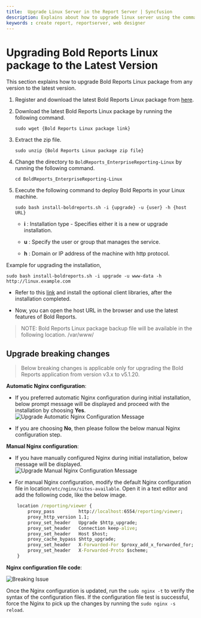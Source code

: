 ```yaml
---
title:  Upgrade Linux Server in the Report Server | Syncfusion
description: Explains about how to upgrade linux server using the commands and then add it in the Bold Reports On-Premise.
keywords : create report, reportserver, web designer
---
```


# Upgrading Bold Reports Linux package to the Latest Version

This section explains how to upgrade Bold Reports Linux package from any version to the latest version.

1. Register and download the latest Bold Reports Linux package from [here](../../../getting-started/).

2. Download the latest Bold Reports  Linux package by running the following command.

   ```console
   sudo wget {Bold Reports Linux package link}
   ```

3. Extract the zip file.

   ```console
   sudo unzip {Bold Reports Linux package zip file}
   ```

4. Change the directory to `BoldReports_EnterpriseReporting-Linux` by running the following command.

   ```console
   cd BoldReports_EnterpriseReporting-Linux
   ```

5. Execute the following command to deploy Bold Reports in your Linux machine.

   ```console
   sudo bash install-boldreports.sh -i {upgrade} -u {user} -h {host URL}
   ```

     * **i** : Installation type - Specifies either it is a new or upgrade installation.

     * **u** : Specify the user or group that manages the service.

     * **h** : Domain or IP address of the machine with http protocol.

Example for upgrading the installation,

  ```console
  sudo bash install-boldreports.sh -i upgrade -u www-data -h http://linux.example.com
  ```

* Refer to this [link](../install-opt-library/) and install the optional client libraries, after the installation completed.

* Now, you can open the host URL in the browser and use the latest features of Bold Reports.

> NOTE: Bold Reports Linux package backup file will be available in the following location. /var/www/

## Upgrade breaking changes

> Below breaking changes is applicable only for upgrading the Bold Reports application from version v3.x to v5.1.20.

**Automatic Nginx configuration**:

* If you preferred automatic Nginx configuration during initial installation, below prompt message will be displayed and proceed with the installation by choosing **Yes**. ![Upgrade Automatic Nginx Configuration Message](/static/assets/on-premise/images/installation/upgrade-automatic-config-message.png)

* If you are choosing **No**, then please follow the below manual Nginx configuration step.

**Manual Nginx configuration**:

* If you have manually configured Nginx during initial installation, below message will be displayed. ![Upgrade Manual Nginx Configuration Message](/static/assets/on-premise/images/installation/upgrade-manual-config-message.png)

* For manual Nginx configuration, modify the default Nginx configuration file in location`/etc/nginx/sites-available`. Open it in a text editor and add the following code, like the below image.

```cmd
    location /reporting/viewer {
        proxy_pass         http://localhost:6554/reporting/viewer;
        proxy_http_version 1.1;
        proxy_set_header   Upgrade $http_upgrade;
        proxy_set_header   Connection keep-alive;
        proxy_set_header   Host $host;
        proxy_cache_bypass $http_upgrade;
        proxy_set_header   X-Forwarded-For $proxy_add_x_forwarded_for;
        proxy_set_header   X-Forwarded-Proto $scheme;
    }
```

**Nginx configuration file code**:

![Breaking Issue](/static/assets/on-premise/images/installation/upgrade-breaking-changes.png)

Once the Nginx configuration is updated, run the `sudo nginx -t` to verify the syntax of the configuration files. If the configuration file test is successful, force the Nginx to pick up the changes by running the `sudo nginx -s reload`.